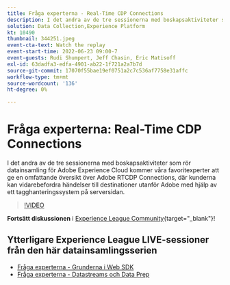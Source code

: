 ```yaml
---
title: Fråga experterna - Real-Time CDP Connections
description: I det andra av de tre sessionerna med boskapsaktiviteter som rör datainsamling för Adobe Experience Cloud kommer våra favoritexperter att ge en omfattande översikt över Adobe RTCDP Connections, där kunderna kan vidarebefordra händelser till destinationer utanför Adobe med hjälp av ett tagghanteringssystem på serversidan.
solution: Data Collection,Experience Platform
kt: 10490
thumbnail: 344251.jpeg
event-cta-text: Watch the replay
event-start-time: 2022-06-23 09:00-7
event-guests: Rudi Shumpert, Jeff Chasin, Eric Matisoff
exl-id: 63dadfa3-edfa-4901-ab22-1f721a2a7b7d
source-git-commit: 17070f55bae19ef0751a2c7c536af7758e31affc
workflow-type: tm+mt
source-wordcount: '136'
ht-degree: 0%

---
```


# Fråga experterna: Real-Time CDP Connections

I det andra av de tre sessionerna med boskapsaktiviteter som rör datainsamling för Adobe Experience Cloud kommer våra favoritexperter att ge en omfattande översikt över Adobe RTCDP Connections, där kunderna kan vidarebefordra händelser till destinationer utanför Adobe med hjälp av ett tagghanteringssystem på serversidan.

>[!VIDEO](https://video.tv.adobe.com/v/344251/?quality=12&learn=on)

**Fortsätt diskussionen** i [Experience League Community](https://experienceleaguecommunities.adobe.com/t5/adobe-experience-platform-launch/experience-league-live-post-session-discussion-real-time-cdp/m-p/458195#M285){target="_blank"}!

## Ytterligare Experience League LIVE-sessioner från den här datainsamlingsserien

* [Fråga experterna - Grunderna i Web SDK](exl-live-episode-05-26-22.md)
* [Fråga experterna - Datastreams och Data Prep](exl-live-episode-07-21-22.md)
